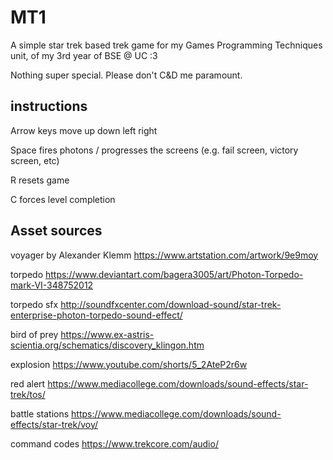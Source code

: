 # MT1
 A simple star trek based trek game for my Games Programming Techniques unit, of my 3rd year of BSE @ UC :3
 
 Nothing super special. Please don't C&D me paramount. 
## instructions
Arrow keys move up down left right

Space fires photons / progresses the screens (e.g. fail screen, victory screen, etc)

R resets game

C forces level completion
 

## Asset sources
voyager by Alexander Klemm https://www.artstation.com/artwork/9e9moy

torpedo https://www.deviantart.com/bagera3005/art/Photon-Torpedo-mark-VI-348752012

torpedo sfx http://soundfxcenter.com/download-sound/star-trek-enterprise-photon-torpedo-sound-effect/

bird of prey https://www.ex-astris-scientia.org/schematics/discovery_klingon.htm

explosion https://www.youtube.com/shorts/5_2AteP2r6w

red alert https://www.mediacollege.com/downloads/sound-effects/star-trek/tos/

battle stations https://www.mediacollege.com/downloads/sound-effects/star-trek/voy/

command codes https://www.trekcore.com/audio/

